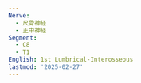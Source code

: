 ```yaml
---
Nerve:
  - 尺骨神経
  - 正中神経
Segment:
  - C8
  - T1
English: 1st Lumbrical-Interosseous
lastmod: '2025-02-27'
---
```


